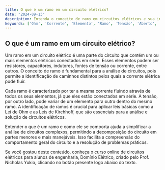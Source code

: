 ```yaml
---
title: O que é um ramo em um circuito elétrico?
date: "2024-09-13"
description: Entenda o conceito de ramo em circuitos elétricos e sua importância na análise de circuitos.
keywords: ['Ohm', 'Corrente', 'Elemento', 'Ramo', 'Tensão', 'Aberto', 'Submúltiplo']
---
```


## O que é um ramo em um circuito elétrico?

Um ramo em um circuito elétrico é uma parte do circuito que contém um ou mais elementos elétricos conectados em série. Esses elementos podem ser resistores, capacitores, indutores, fontes de tensão ou corrente, entre outros. O conceito de ramo é fundamental para a análise de circuitos, pois permite a identificação de caminhos distintos pelos quais a corrente elétrica pode fluir.

Cada ramo é caracterizado por ter a mesma corrente fluindo através de todos os seus elementos, já que eles estão conectados em série. A tensão, por outro lado, pode variar de um elemento para outro dentro do mesmo ramo. A identificação de ramos é crucial para aplicar leis básicas como a Lei de Ohm e as Leis de Kirchhoff, que são essenciais para a análise e solução de circuitos elétricos.

Entender o que é um ramo e como ele se comporta ajuda a simplificar a análise de circuitos complexos, permitindo a decomposição do circuito em partes menores e mais manejáveis. Isso facilita a compreensão do comportamento geral do circuito e a resolução de problemas práticos.

Se você gostou deste conteúdo, conheça o curso online de circuitos elétricos para alunos de engenharia, Domínio Elétrico, criado pelo Prof. Nicholas Yukio, clicando no botão presente logo abaixo do texto.